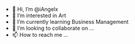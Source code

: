 - 👋 Hi, I’m @iAngelx
- 👀 I’m interested in Art
- 🌱 I’m currently learning Business Management
- 💞️ I’m looking to collaborate on ...
- 📫 How to reach me ...

<!---
iAngelx/iAngelx is a ✨ special ✨ repository because its `README.md` (this file) appears on your GitHub profile.
You can click the Preview link to take a look at your changes.
--->
